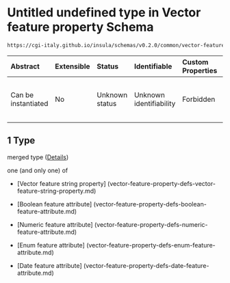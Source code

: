 # Untitled undefined type in Vector feature property Schema

```txt
https://cgi-italy.github.io/insula/schemas/v0.2.0/common/vector-feature-property.schema.json#/allOf/1
```



| Abstract            | Extensible | Status         | Identifiable            | Custom Properties | Additional Properties | Access Restrictions | Defined In                                                                                                         |
| :------------------ | :--------- | :------------- | :---------------------- | :---------------- | :-------------------- | :------------------ | :----------------------------------------------------------------------------------------------------------------- |
| Can be instantiated | No         | Unknown status | Unknown identifiability | Forbidden         | Allowed               | none                | [vector-feature-property.schema.json\*] (schemas/common/vector-feature-property.schema.json) |

## 1 Type

merged type ([Details](vector-feature-property-allof-1.md))

one (and only one) of

* [Vector feature string property] (vector-feature-property-defs-vector-feature-string-property.md)

* [Boolean feature attribute] (vector-feature-property-defs-boolean-feature-attribute.md)

* [Numeric feature attribute] (vector-feature-property-defs-numeric-feature-attribute.md)

* [Enum feature attribute] (vector-feature-property-defs-enum-feature-attribute.md)

* [Date feature attribute] (vector-feature-property-defs-date-feature-attribute.md)
